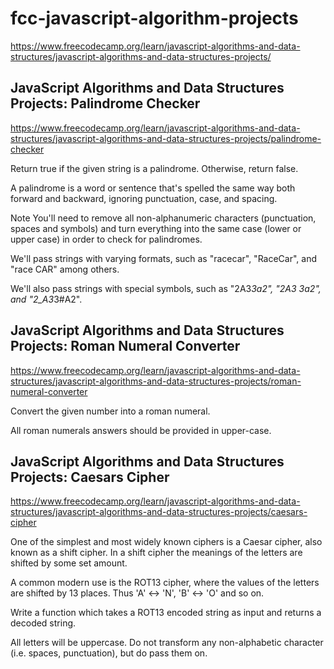 # fcc-javascript-algorithm-projects
https://www.freecodecamp.org/learn/javascript-algorithms-and-data-structures/javascript-algorithms-and-data-structures-projects/

## JavaScript Algorithms and Data Structures Projects: Palindrome Checker
https://www.freecodecamp.org/learn/javascript-algorithms-and-data-structures/javascript-algorithms-and-data-structures-projects/palindrome-checker

Return true if the given string is a palindrome. Otherwise, return false.

A palindrome is a word or sentence that's spelled the same way both forward and backward, ignoring punctuation, case, and spacing.

Note
You'll need to remove all non-alphanumeric characters (punctuation, spaces and symbols) and turn everything into the same case (lower or upper case) in order to check for palindromes.

We'll pass strings with varying formats, such as "racecar", "RaceCar", and "race CAR" among others.

We'll also pass strings with special symbols, such as "2A3*3a2", "2A3 3a2", and "2_A3*3#A2".

## JavaScript Algorithms and Data Structures Projects: Roman Numeral Converter
https://www.freecodecamp.org/learn/javascript-algorithms-and-data-structures/javascript-algorithms-and-data-structures-projects/roman-numeral-converter

Convert the given number into a roman numeral.

All roman numerals answers should be provided in upper-case.

## JavaScript Algorithms and Data Structures Projects: Caesars Cipher
https://www.freecodecamp.org/learn/javascript-algorithms-and-data-structures/javascript-algorithms-and-data-structures-projects/caesars-cipher

One of the simplest and most widely known ciphers is a Caesar cipher, also known as a shift cipher. In a shift cipher the meanings of the letters are shifted by some set amount.

A common modern use is the ROT13 cipher, where the values of the letters are shifted by 13 places. Thus 'A' ↔ 'N', 'B' ↔ 'O' and so on.

Write a function which takes a ROT13 encoded string as input and returns a decoded string.

All letters will be uppercase. Do not transform any non-alphabetic character (i.e. spaces, punctuation), but do pass them on.
